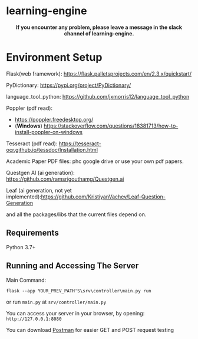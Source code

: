 # learning-engine

<center><b>If you encounter any problem, please leave a message in the slack channel of learning-engine.</b></center>

# Environment Setup 

Flask(web framework): https://flask.palletsprojects.com/en/2.3.x/quickstart/

PyDictionary: https://pypi.org/project/PyDictionary/

language_tool_python: https://github.com/jxmorris12/language_tool_python


Poppler (pdf read): 
  - https://poppler.freedesktop.org/
  - (**Windows**) https://stackoverflow.com/questions/18381713/how-to-install-poppler-on-windows

Tesseract (pdf read): https://tesseract-ocr.github.io/tessdoc/Installation.html

Academic Paper PDF files: phc google drive or use your own pdf papers.

Questgen AI (ai generation): https://github.com/ramsrigouthamg/Questgen.ai

Leaf (ai generation, not yet implemented):https://github.com/KristiyanVachev/Leaf-Question-Generation

and all the packages/libs that the current files depend on.

## Requirements
Python 3.7+ 


## Running and Accessing The Server

Main Command:
```
flask --app YOUR_PREV_PATH'S\srv\controller\main.py run
```

or run ```main.py``` at ```srv/controller/main.py```


You can access your server in your browser, by opening: ```http://127.0.0.1:8080```

You can download [Postman](https://www.postman.com/) for easier GET and POST request testing


